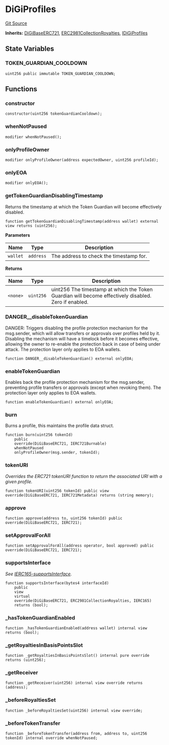 # DiGiProfiles
[Git Source](https://github.com/digiv3rse/core-contracts/blob/5454b58664fab805b6888a68ff40915d251f32f3/contracts/base/DiGiProfiles.sol)

**Inherits:**
[DiGiBaseERC721](/contracts/base/DiGiBaseERC721.sol/abstract.DiGiBaseERC721.md), [ERC2981CollectionRoyalties](/contracts/base/ERC2981CollectionRoyalties.sol/abstract.ERC2981CollectionRoyalties.md), [IDiGiProfiles](/contracts/interfaces/IDiGiProfiles.sol/interface.IDiGiProfiles.md)


## State Variables
### TOKEN_GUARDIAN_COOLDOWN

```solidity
uint256 public immutable TOKEN_GUARDIAN_COOLDOWN;
```


## Functions
### constructor


```solidity
constructor(uint256 tokenGuardianCooldown);
```

### whenNotPaused


```solidity
modifier whenNotPaused();
```

### onlyProfileOwner


```solidity
modifier onlyProfileOwner(address expectedOwner, uint256 profileId);
```

### onlyEOA


```solidity
modifier onlyEOA();
```

### getTokenGuardianDisablingTimestamp

Returns the timestamp at which the Token Guardian will become effectively disabled.


```solidity
function getTokenGuardianDisablingTimestamp(address wallet) external view returns (uint256);
```
**Parameters**

|Name|Type|Description|
|----|----|-----------|
|`wallet`|`address`|The address to check the timestamp for.|

**Returns**

|Name|Type|Description|
|----|----|-----------|
|`<none>`|`uint256`|uint256 The timestamp at which the Token Guardian will become effectively disabled. Zero if enabled.|


### DANGER__disableTokenGuardian

DANGER: Triggers disabling the profile protection mechanism for the msg.sender, which will allow
transfers or approvals over profiles held by it.
Disabling the mechanism will have a timelock before it becomes effective, allowing the owner to re-enable
the protection back in case of being under attack.
The protection layer only applies to EOA wallets.


```solidity
function DANGER__disableTokenGuardian() external onlyEOA;
```

### enableTokenGuardian

Enables back the profile protection mechanism for the msg.sender, preventing profile transfers or
approvals (except when revoking them).
The protection layer only applies to EOA wallets.


```solidity
function enableTokenGuardian() external onlyEOA;
```

### burn

Burns a profile, this maintains the profile data struct.


```solidity
function burn(uint256 tokenId)
    public
    override(DiGiBaseERC721, IERC721Burnable)
    whenNotPaused
    onlyProfileOwner(msg.sender, tokenId);
```

### tokenURI

*Overrides the ERC721 tokenURI function to return the associated URI with a given profile.*


```solidity
function tokenURI(uint256 tokenId) public view override(DiGiBaseERC721, IERC721Metadata) returns (string memory);
```

### approve


```solidity
function approve(address to, uint256 tokenId) public override(DiGiBaseERC721, IERC721);
```

### setApprovalForAll


```solidity
function setApprovalForAll(address operator, bool approved) public override(DiGiBaseERC721, IERC721);
```

### supportsInterface

*See [IERC165-supportsInterface](/contracts/base/DiGiBaseERC721.sol/abstract.DiGiBaseERC721.md#supportsinterface).*


```solidity
function supportsInterface(bytes4 interfaceId)
    public
    view
    virtual
    override(DiGiBaseERC721, ERC2981CollectionRoyalties, IERC165)
    returns (bool);
```

### _hasTokenGuardianEnabled


```solidity
function _hasTokenGuardianEnabled(address wallet) internal view returns (bool);
```

### _getRoyaltiesInBasisPointsSlot


```solidity
function _getRoyaltiesInBasisPointsSlot() internal pure override returns (uint256);
```

### _getReceiver


```solidity
function _getReceiver(uint256) internal view override returns (address);
```

### _beforeRoyaltiesSet


```solidity
function _beforeRoyaltiesSet(uint256) internal view override;
```

### _beforeTokenTransfer


```solidity
function _beforeTokenTransfer(address from, address to, uint256 tokenId) internal override whenNotPaused;
```

